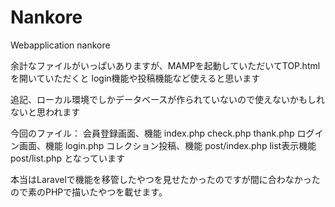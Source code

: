 # Nankore
Webapplication nankore

余計なファイルがいっぱいありますが、MAMPを起動していただいてTOP.htmlを開いていただくと login機能や投稿機能など使えると思います

追記、ローカル環境でしかデータベースが作られていないので使えないかもしれないと思われます

今回のファイル： 会員登録画面、機能 index.php check.php thank.php ログイン画面、機能 login.php コレクション投稿、機能 post/index.php list表示機能 post/list.php となっています

本当はLaravelで機能を移管したやつを見せたかったのですが間に合わなかったので素のPHPで描いたやつを載せます。
